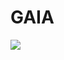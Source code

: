 <h1 class="title-home"> GAIA </h1>
<!-- <img src="assets/imgs/logo.jpg" width="10%" height="100%"> -->
 
![](assets/imgs/background.gif)
